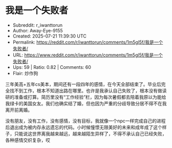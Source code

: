# 我是一个失败者

- Subreddit: r_iwanttorun
- Author: Away-Eye-9155
- Created: 2025-07-21 11:39:30 UTC
- Permalink: https://reddit.com/r/iwanttorun/comments/1m5gl5f/我是一个失败者/
- URL: https://www.reddit.com/r/iwanttorun/comments/1m5gl5f/我是一个失败者/
- Ups: 59 | Ratio: 0.82 | Comments: 60
- Flair: 炒作狗


三年美高+五年cs美本，期间还有一段四年的感情，在今天全部结束了。毕业后完全找不到工作，根本不知道出路在哪里。也许是我承认自己失败了，根本没有做读研的准备或打算。简历里没有“工作经验”栏，因为每次暑假都去陪着我原以为能给我绿卡的美国女友。我们也确实结了婚，但也因为严重的分歧导致分居不得不在我离开前离婚。

没有朋友，没有工作，没有感情，没有目标，我就像一个npc一样完成自己的进程后退出成为被内存永远遗忘的代码。小时候憧憬无限美好的未来和成年成了这个样子，只能说这世界离我越来越远，越来越陌生异样了，不得不承认自己已经失败，各种感情交织复杂，哎


